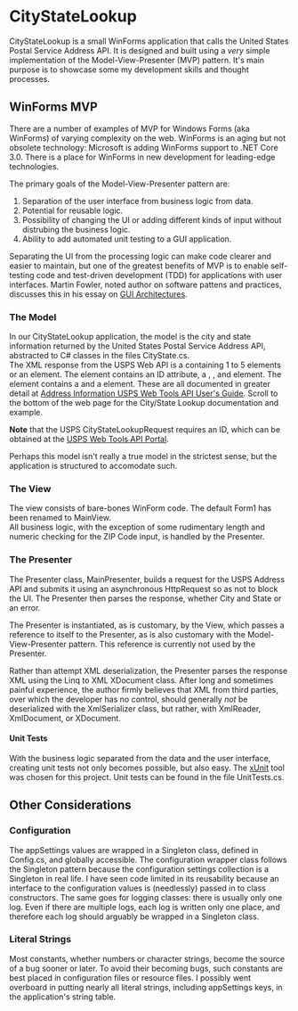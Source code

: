 # CityStateLookup
CityStateLookup is a small WinForms application that calls the United States Postal Service Address API.  It is designed and built using a _very_ simple implementation of the Model-View-Presenter (MVP) pattern. 
It's main purpose is to showcase some my development skills and thought processes.

## WinForms MVP
There are a number of examples of MVP for Windows Forms (aka WinForms) of varying complexity on the web.   WinForms is an aging but not obsolete technology: 
Microsoft is adding WinForms support to .NET Core 3.0.  There is a place for WinForms in new development for leading-edge technologies.

The primary goals of the Model-View-Presenter pattern are:
1. Separation of the user interface from business logic from data.
2. Potential for reusable logic.
3. Possibility of changing the UI or adding different kinds of input without distrubing the business logic.
4. Ability to add automated unit testing to a GUI application.

Separating the UI from the processing logic can make code clearer and easier to maintain, but one of the greatest benefits of MVP 
is to enable self-testing code and test-driven development (TDD) for applications with user interfaces.
Martin Fowler, noted author on software pattens and practices, discusses this in his essay on [GUI Architectures](https://www.martinfowler.com/eaaDev/uiArchs.html).

### The Model
In our CityStateLookup application, the model is the city and state information returned by the United States Postal Service Address API, abstracted to C# classes in the files CityState.cs.  
The XML response from the USPS Web API is a <CityStateLookupResponse> containing 1 to 5 <ZipCode> elements or an <Error> element.
The <ZipCode> element contains an ID attribute, a <City>, <State>, and <Zip5> element.
The <Error> element contains a <Number> and a <Description> element.
These are all documented in greater detail at [Address Information USPS Web Tools API User's Guide](https://www.usps.com/business/web-tools-apis/address-information-api.htm).
Scroll to the bottom of the web page for the City/State Lookup documentation and example.

**Note** that the USPS CityStateLookupRequest requires an ID, which can be obtained at the [USPS Web Tools API Portal](https://www.usps.com/business/web-tools-apis/welcome.htm).

Perhaps this model isn't really a true model in the strictest sense, but the application is structured to accomodate such.

### The View
The view consists of bare-bones WinForm code.   The default Form1 has been renamed to MainView.   
All business logic, with the exception of some rudimentary length and numeric checking for the ZIP Code input, is handled by the Presenter.

### The Presenter
The Presenter class, MainPresenter, builds a request for the USPS Address API and submits it using an asynchronous HttpRequest so as not to block the UI. The Presenter then parses the response, whether City and State or an error.  

The Presenter is instantiated, as is customary, by the View, which passes a reference to itself to the Presenter, as is also customary with the Model-View-Presenter pattern.  This reference is currently not used by the Presenter.

Rather than attempt XML deserialization, the Presenter parses the response XML using the Linq to XML XDocument class.  After long and sometimes painful experience, the author firmly believes that XML from third parties, over which the developer has no control, should generally _not_ be deserialized with the XmlSerializer class, but rather, with XmlReader, XmlDocument, or XDocument.

#### Unit Tests
With the business logic separated from the data and the user interface, creating unit tests not only becomes possible, but also easy.  The [xUnit](https://xunit.net) tool was chosen for this project.  Unit tests can be found in the file UnitTests.cs.

## Other Considerations

### Configuration
The appSettings values are wrapped in a Singleton class, defined in Config.cs, and globally accessible.  The configuration wrapper class follows the Singleton pattern because the configuration settings collection is a Singleton in real life.   I have seen code limited in its reusability because  an interface to the configuration values is (needlessly) passed in to class constructors.   The same goes for logging classes: there is usually only one log.   Even if there are multiple logs, each log is written only one place, and therefore each log should arguably be wrapped in a Singleton class.

### Literal Strings
Most constants, whether numbers or character strings, become the source of a bug sooner or later.  To avoid their becoming bugs, such constants are best placed in configuration files or resource files.  I possibly went overboard in putting nearly all literal strings, including appSettings keys, in the application's string table.
